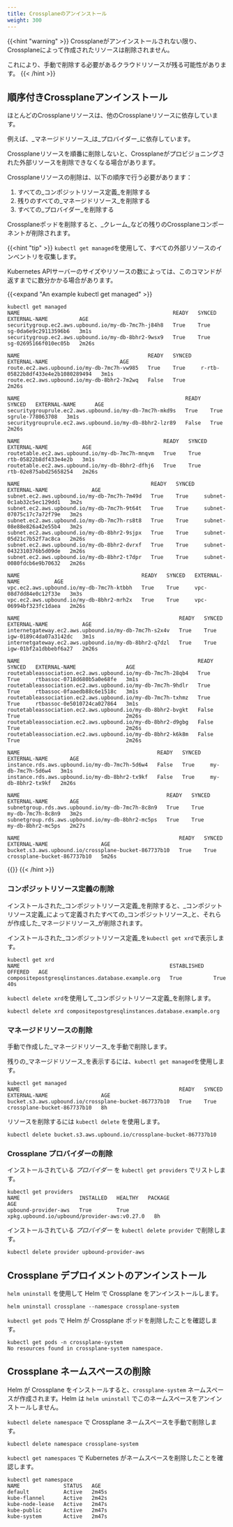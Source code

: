 ```yaml
---
title: Crossplaneのアンインストール
weight: 300
---
```


{{<hint "warning" >}}
Crossplaneがアンインストールされない限り、Crossplaneによって作成されたリソースは削除されません。

これにより、手動で削除する必要があるクラウドリソースが残る可能性があります。
{{< /hint >}}

## 順序付きCrossplaneアンインストール
ほとんどのCrossplaneリソースは、他のCrossplaneリソースに依存しています。

例えば、_マネージドリソース_は_プロバイダー_に依存しています。

Crossplaneリソースを順番に削除しないと、Crossplaneがプロビジョニングされた外部リソースを削除できなくなる場合があります。

Crossplaneリソースの削除は、以下の順序で行う必要があります：
1. すべての_コンポジットリソース定義_を削除する
2. 残りのすべての_マネージドリソース_を削除する
3. すべての_プロバイダー_を削除する

Crossplaneポッドを削除すると、_クレーム_などの残りのCrossplaneコンポーネントが削除されます。

{{<hint "tip" >}}
`kubectl get managed`を使用して、すべての外部リソースのインベントリを収集します。

Kubernetes APIサーバーのサイズやリソースの数によっては、このコマンドが返すまでに数分かかる場合があります。

{{<expand "An example kubectl get managed" >}}

```shell {copy-lines="1"}
kubectl get managed
NAME                                                 READY   SYNCED   EXTERNAL-NAME          AGE
securitygroup.ec2.aws.upbound.io/my-db-7mc7h-j84h8   True    True     sg-0da6e9c29113596b6   3m1s
securitygroup.ec2.aws.upbound.io/my-db-8bhr2-9wsx9   True    True     sg-02695166f010ec05b   2m26s

NAME                                         READY   SYNCED   EXTERNAL-NAME                       AGE
route.ec2.aws.upbound.io/my-db-7mc7h-vw985   True    True     r-rtb-05822b8df433e4e2b1080289494   3m1s
route.ec2.aws.upbound.io/my-db-8bhr2-7m2wq   False   True                                         2m26s

NAME                                                     READY   SYNCED   EXTERNAL-NAME      AGE
securitygrouprule.ec2.aws.upbound.io/my-db-7mc7h-mkd9s   True    True     sgrule-778063708   3m1s
securitygrouprule.ec2.aws.upbound.io/my-db-8bhr2-lzr89   False   True                        2m26s

NAME                                              READY   SYNCED   EXTERNAL-NAME           AGE
routetable.ec2.aws.upbound.io/my-db-7mc7h-mnqvm   True    True     rtb-05822b8df433e4e2b   3m1s
routetable.ec2.aws.upbound.io/my-db-8bhr2-dfhj6   True    True     rtb-02e875abd25658254   2m26s

NAME                                          READY   SYNCED   EXTERNAL-NAME              AGE
subnet.ec2.aws.upbound.io/my-db-7mc7h-7m49d   True    True     subnet-0c1ab32c5ec129dd1   3m2s
subnet.ec2.aws.upbound.io/my-db-7mc7h-9t64t   True    True     subnet-07075c17c7a72f79e   3m2s
subnet.ec2.aws.upbound.io/my-db-7mc7h-rs8t8   True    True     subnet-08e88e826a42e55b4   3m2s
subnet.ec2.aws.upbound.io/my-db-8bhr2-9sjpx   True    True     subnet-05d21c7b52f7ac8ca   2m26s
subnet.ec2.aws.upbound.io/my-db-8bhr2-dvrxf   True    True     subnet-0432310376b5d09de   2m26s
subnet.ec2.aws.upbound.io/my-db-8bhr2-t7dpr   True    True     subnet-0080fdcb6e9b70632   2m26s

NAME                                       READY   SYNCED   EXTERNAL-NAME           AGE
vpc.ec2.aws.upbound.io/my-db-7mc7h-ktbbh   True    True     vpc-08d7dd84e0c12f33e   3m3s
vpc.ec2.aws.upbound.io/my-db-8bhr2-mrh2x   True    True     vpc-06994bf323fc1daea   2m26s

NAME                                                   READY   SYNCED   EXTERNAL-NAME           AGE
internetgateway.ec2.aws.upbound.io/my-db-7mc7h-s2x4v   True    True     igw-0189c4da07a3142dc   3m1s
internetgateway.ec2.aws.upbound.io/my-db-8bhr2-q7dzl   True    True     igw-01bf2a1dbbebf6a27   2m26s

NAME                                                         READY   SYNCED   EXTERNAL-NAME                AGE
routetableassociation.ec2.aws.upbound.io/my-db-7mc7h-28qb4   True    True     rtbassoc-0718d680b5a0e68fe   3m1s
routetableassociation.ec2.aws.upbound.io/my-db-7mc7h-9hdlr   True    True     rtbassoc-0faaedb88c6e1518c   3m1s
routetableassociation.ec2.aws.upbound.io/my-db-7mc7h-txhmz   True    True     rtbassoc-0e5010724ca027864   3m1s
routetableassociation.ec2.aws.upbound.io/my-db-8bhr2-bvgkt   False   True                                  2m26s
routetableassociation.ec2.aws.upbound.io/my-db-8bhr2-d9gbg   False   True                                  2m26s
routetableassociation.ec2.aws.upbound.io/my-db-8bhr2-k6k8m   False   True                                  2m26s

NAME                                            READY   SYNCED   EXTERNAL-NAME       AGE
instance.rds.aws.upbound.io/my-db-7mc7h-5d6w4   False   True     my-db-7mc7h-5d6w4   3m1s
instance.rds.aws.upbound.io/my-db-8bhr2-tx9kf   False   True     my-db-8bhr2-tx9kf   2m26s

NAME                                               READY   SYNCED   EXTERNAL-NAME       AGE
subnetgroup.rds.aws.upbound.io/my-db-7mc7h-8c8n9   True    True     my-db-7mc7h-8c8n9   3m2s
subnetgroup.rds.aws.upbound.io/my-db-8bhr2-mc5ps   True    True     my-db-8bhr2-mc5ps   2m27s

NAME                                                   READY   SYNCED   EXTERNAL-NAME                 AGE
bucket.s3.aws.upbound.io/crossplane-bucket-867737b10   True    True
crossplane-bucket-867737b10   5m26s
```

{{</expand >}}
{{< /hint >}}

### コンポジットリソース定義の削除
インストールされた_コンポジットリソース定義_を削除すると、_コンポジットリソース定義_によって定義されたすべての_コンポジットリソース_と、それらが作成した_マネージドリソース_が削除されます。

インストールされた_コンポジットリソース定義_を`kubectl get xrd`で表示します。

```shell {copy-lines="1"}
kubectl get xrd
NAME                                                ESTABLISHED   OFFERED   AGE
compositepostgresqlinstances.database.example.org   True          True      40s
```

`kubectl delete xrd`を使用して_コンポジットリソース定義_を削除します。

```shell
kubectl delete xrd compositepostgresqlinstances.database.example.org
```

### マネージドリソースの削除

手動で作成した_マネージドリソース_を手動で削除します。

残りの_マネージドリソース_を表示するには、`kubectl get managed`を使用します。

```shell {copy-lines="1"}
kubectl get managed
NAME                                                   READY   SYNCED   EXTERNAL-NAME                 AGE
bucket.s3.aws.upbound.io/crossplane-bucket-867737b10   True    True     crossplane-bucket-867737b10   8h
```

リソースを削除するには `kubectl delete` を使用します。

```shell
kubectl delete bucket.s3.aws.upbound.io/crossplane-bucket-867737b10
```

### Crossplane プロバイダーの削除

インストールされている _プロバイダー_ を `kubectl get providers` でリストします。

```shell {copy-lines="1"}
kubectl get providers
NAME                   INSTALLED   HEALTHY   PACKAGE                                        AGE
upbound-provider-aws   True        True      xpkg.upbound.io/upbound/provider-aws:v0.27.0   8h
```

インストールされている _プロバイダー_ を `kubectl delete provider` で削除します。

```shell
kubectl delete provider upbound-provider-aws
```

## Crossplane デプロイメントのアンインストール

`helm uninstall` を使用して Helm で Crossplane をアンインストールします。

```shell
helm uninstall crossplane --namespace crossplane-system
```

`kubectl get pods` で Helm が Crossplane ポッドを削除したことを確認します。

```shell
kubectl get pods -n crossplane-system
No resources found in crossplane-system namespace.
```

## Crossplane ネームスペースの削除

Helm が Crossplane をインストールすると、`crossplane-system` ネームスペースが作成されます。Helm は `helm uninstall` でこのネームスペースをアンインストールしません。

`kubectl delete namespace` で Crossplane ネームスペースを手動で削除します。

```shell
kubectl delete namespace crossplane-system
```

`kubectl get namespaces` で Kubernetes がネームスペースを削除したことを確認します。

```shell
kubectl get namespace
NAME              STATUS   AGE
default           Active   2m45s
kube-flannel      Active   2m42s
kube-node-lease   Active   2m47s
kube-public       Active   2m47s
kube-system       Active   2m47s
```
